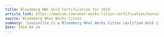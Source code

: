 ```yaml
---
title: Bloomberg WWC Gold Certification for 2019
article_link: https://medium.com/what-works-cities-certification/kansas-city-louisville-and-washington-dc-level-up-cef847c62a6f
source: Bloomberg What Works Cities
summary: 'Louisville is a Bloomberg What Works Cities certified Gold city in 2019. 1,400 cities are eligible, with nearly 90 submitting assessments, and only 3 achieving Gold and 4 Silver this year.'
date: 2019-04-24
---
```

